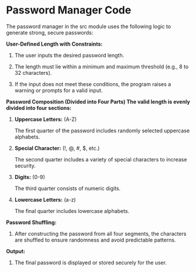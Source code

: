 # Password Manager Code

The password manager in the src module uses the following logic to generate strong, secure passwords:

**User-Defined Length with Constraints:**

1. The user inputs the desired password length.

2. The length must lie within a minimum and maximum threshold (e.g., 8 to 32 characters).

3. If the input does not meet these conditions, the program raises a warning or prompts for a valid input.

**Password Composition (Divided into Four Parts)
The valid length is evenly divided into four sections:**

1. **Uppercase Letters:** (A-Z)

   The first quarter of the password includes randomly selected uppercase alphabets.

2. **Special Character:** (!, @, #, $, etc.)

   The second quarter includes a variety of special characters to increase security.

3. **Digits:** (0-9)

   The third quarter consists of numeric digits.

4. **Lowercase Letters:** (a-z)

    The final quarter includes lowercase alphabets.

**Password Shuffling:**

1. After constructing the password from all four segments,   the characters are shuffled to ensure randomness and avoid predictable patterns.

**Output:**

1. The final password is displayed or stored securely for the user.  

